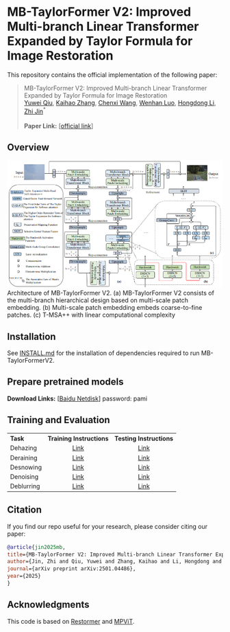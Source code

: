 # MB-TaylorFormer V2: Improved Multi-branch Linear Transformer Expanded by Taylor Formula for Image Restoration

This repository contains the official implementation of the following paper:
> MB-TaylorFormer V2: Improved Multi-branch Linear Transformer Expanded by Taylor Formula for Image Restoration<br>
> [Yuwei Qiu](https://arxiv.org/search/cs?searchtype=author&query=Qiu%2C+Y), [Kaihao Zhang](https://arxiv.org/search/cs?searchtype=author&query=Zhang%2C+K), [Chenxi Wang](https://arxiv.org/search/cs?searchtype=author&query=Wang%2C+C), [Wenhan Luo](https://arxiv.org/search/cs?searchtype=author&query=Luo%2C+W), [Hongdong Li](https://arxiv.org/search/cs?searchtype=author&query=Li%2C+H), [Zhi Jin](https://arxiv.org/search/cs?searchtype=author&query=Jin%2C+Z)<sup>*</sup><br>   
**Paper Link:** [[official link](https://arxiv.org/abs/2501.04486)] 

## Overview
![overall_structure](./figs/pipeline.png)
Architecture of MB-TaylorFormer V2. (a) MB-TaylorFormer V2 consists of the multi-branch hierarchical design based on multi-scale patch embedding. (b) Multi-scale patch embedding embeds coarse-to-fine patches. (c) T-MSA++ with linear computational complexity

## Installation

See [INSTALL.md](https://github.com/FVL2020/MB-TaylorFormerV2/blob/main/INSTALL.md) for the installation of dependencies required to run MB-TaylorFormerV2.


## Prepare pretrained models

 **Download Links:** [[Baidu Netdisk](https://pan.baidu.com/s/11V-wD01rPTHMFFJyjB0R0w)] password: pami

## Training and Evaluation

<table>
  <tr>
    <th align="left">Task</th>
    <th align="center">Training Instructions</th>
    <th align="center">Testing Instructions</th>
  </tr>
    <tr>
    <td align="left">Dehazing</td>
    <td align="center"><a href="Dehazing/README.md">Link</a></td>
    <td align="center"><a href="Dehazing/README.md">Link</a></td>
  </tr>
  <tr>
    <td align="left">Deraining</td>
    <td align="center"><a href="Deraining/README.md">Link</a></td>
    <td align="center"><a href="Deraining/README.md">Link</a></td>
  </tr>
  <tr>
    <td>Desnowing</td>
    <td align="center"><a href="Desnowing/README.md">Link</a></td>
    <td align="center"><a href="Desnowing/README.md">Link</a></td>
  </tr>
  <tr>
    <td>Denoising</td>
    <td align="center"><a href="Denoising/README.md">Link</a></td>
    <td align="center"><a href="Denoising/README.md">Link</a></td>
  </tr>
  <tr>
    <td>Deblurring</td>
    <td align="center"><a href="Deblurring/README.md">Link</a></td>
    <td align="center"><a href="Deblurring/README.md">Link</a></td>
  </tr>
</table>



## Citation

   If you find our repo useful for your research, please consider citing our paper:

   ```bibtex
   @article{jin2025mb,
   title={MB-TaylorFormer V2: Improved Multi-branch Linear Transformer Expanded by Taylor Formula for Image Restoration},
   author={Jin, Zhi and Qiu, Yuwei and Zhang, Kaihao and Li, Hongdong and Luo, Wenhan},
   journal={arXiv preprint arXiv:2501.04486},
   year={2025}
   }
   ```

## Acknowledgments

This code is based on [Restormer](https://github.com/swz30/Restormer) and [MPViT](https://github.com/youngwanLEE/MPViT).



